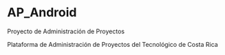 # AP_Android
Proyecto de Administración de Proyectos

Plataforma de Administración de Proyectos del Tecnológico de Costa Rica